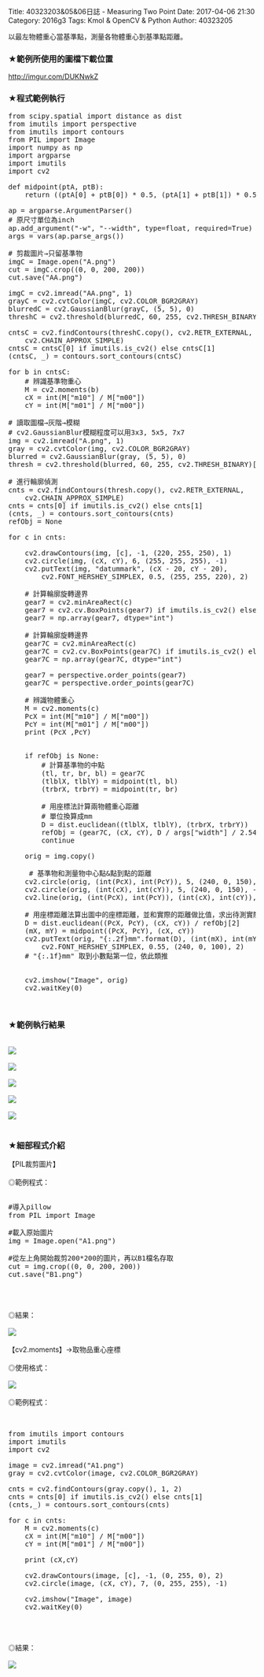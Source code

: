 Title: 40323203&05&06日誌 -  Measuring Two Point
Date: 2017-04-06 21:30
Category: 2016g3
Tags: Kmol & OpenCV & Python
Author: 40323205

以最左物體重心當基準點，測量各物體重心到基準點距離。


<!-- PELICAN_END_SUMMARY -->


<h3>★範例所使用的圖檔下載位置</h3>
<a href="http://imgur.com/DUKNwkZ"> http://imgur.com/DUKNwkZ </a>
</br>

<h3>★程式範例執行</h3>

<pre class="brush: python">
from scipy.spatial import distance as dist
from imutils import perspective
from imutils import contours
from PIL import Image
import numpy as np
import argparse
import imutils
import cv2

def midpoint(ptA, ptB):
	return ((ptA[0] + ptB[0]) * 0.5, (ptA[1] + ptB[1]) * 0.5)

ap = argparse.ArgumentParser()
# 原尺寸單位為inch
ap.add_argument("-w", "--width", type=float, required=True)
args = vars(ap.parse_args())

# 剪裁圖片→只留基準物
imgC = Image.open("A.png")
cut = imgC.crop((0, 0, 200, 200))
cut.save("AA.png")

imgC = cv2.imread("AA.png", 1)
grayC = cv2.cvtColor(imgC, cv2.COLOR_BGR2GRAY)
blurredC = cv2.GaussianBlur(grayC, (5, 5), 0)
threshC = cv2.threshold(blurredC, 60, 255, cv2.THRESH_BINARY)[1]

cntsC = cv2.findContours(threshC.copy(), cv2.RETR_EXTERNAL,
	cv2.CHAIN_APPROX_SIMPLE)
cntsC = cntsC[0] if imutils.is_cv2() else cntsC[1]
(cntsC, _) = contours.sort_contours(cntsC)

for b in cntsC:
	# 辨識基準物重心
	M = cv2.moments(b)
	cX = int(M["m10"] / M["m00"])
	cY = int(M["m01"] / M["m00"])

# 讀取圖檔→灰階→模糊
# cv2.GaussianBlur模糊程度可以用3x3, 5x5, 7x7
img = cv2.imread("A.png", 1)
gray = cv2.cvtColor(img, cv2.COLOR_BGR2GRAY)
blurred = cv2.GaussianBlur(gray, (5, 5), 0)
thresh = cv2.threshold(blurred, 60, 255, cv2.THRESH_BINARY)[1]

# 進行輪廓偵測
cnts = cv2.findContours(thresh.copy(), cv2.RETR_EXTERNAL,
	cv2.CHAIN_APPROX_SIMPLE)
cnts = cnts[0] if imutils.is_cv2() else cnts[1]
(cnts, _) = contours.sort_contours(cnts)
refObj = None

for c in cnts:

	cv2.drawContours(img, [c], -1, (220, 255, 250), 1)
	cv2.circle(img, (cX, cY), 6, (255, 255, 255), -1)
	cv2.putText(img, "datummark", (cX - 20, cY - 20),
		cv2.FONT_HERSHEY_SIMPLEX, 0.5, (255, 255, 220), 2)

	# 計算輪廓旋轉邊界
	gear7 = cv2.minAreaRect(c)
	gear7 = cv2.cv.BoxPoints(gear7) if imutils.is_cv2() else cv2.boxPoints(gear7)
	gear7 = np.array(gear7, dtype="int")

	# 計算輪廓旋轉邊界
	gear7C = cv2.minAreaRect(c)
	gear7C = cv2.cv.BoxPoints(gear7C) if imutils.is_cv2() else cv2.boxPoints(gear7C)
	gear7C = np.array(gear7C, dtype="int")
 
	gear7 = perspective.order_points(gear7)
	gear7C = perspective.order_points(gear7C)
 
	# 辨識物體重心
	M = cv2.moments(c)
	PcX = int(M["m10"] / M["m00"])
	PcY = int(M["m01"] / M["m00"])
	print (PcX ,PcY)


	if refObj is None:
		# 計算基準物的中點
		(tl, tr, br, bl) = gear7C
		(tlblX, tlblY) = midpoint(tl, bl)
		(trbrX, trbrY) = midpoint(tr, br)
 
		# 用座標法計算兩物體重心距離
		# 單位換算成mm
		D = dist.euclidean((tlblX, tlblY), (trbrX, trbrY))
		refObj = (gear7C, (cX, cY), D / args["width"] / 2.54 / 100)
		continue

	orig = img.copy()

	 # 基準物和測量物中心點&點到點的距離
	cv2.circle(orig, (int(PcX), int(PcY)), 5, (240, 0, 150), -1)
	cv2.circle(orig, (int(cX), int(cY)), 5, (240, 0, 150), -1)
	cv2.line(orig, (int(PcX), int(PcY)), (int(cX), int(cY)), (240, 0, 150), 2)
 
	# 用座標距離法算出圖中的座標距離，並和實際的距離做比值，求出待測實際距離
	D = dist.euclidean((PcX, PcY), (cX, cY)) / refObj[2]
	(mX, mY) = midpoint((PcX, PcY), (cX, cY))
	cv2.putText(orig, "{:.2f}mm".format(D), (int(mX), int(mY - 10)),
        cv2.FONT_HERSHEY_SIMPLEX, 0.55, (240, 0, 100), 2)
	# "{:.1f}mm" 取到小數點第一位，依此類推
 

	cv2.imshow("Image", orig)
	cv2.waitKey(0)
</pre>
</br>
<h3>★範例執行結果</h3>
</br>
<img src="http://i.imgur.com/kxyw1rh.png">
</br>
</br>
<img src="http://i.imgur.com/klbtZqj.png">
</br>
</br>
<img src="http://i.imgur.com/7bUpPuP.png">
</br>
</br>
<img src="http://i.imgur.com/MLNXMs1.png">
</br>
</br>
<img src="http://i.imgur.com/eOWssxf.png">
</br>
</br>

<h3>★細部程式介紹</h3>
【PIL裁剪圖片】
</br>
</br>
◎範例程式：
</br>

<pre class="brush: bash">
   
#導入pillow
from PIL import Image

#載入原始圖片
img = Image.open("A1.png")

#從左上角開始裁剪200*200的圖片，再以B1檔名存取
cut = img.crop((0, 0, 200, 200))
cut.save("B1.png")

</pre>

</br>
</br>
◎結果：
</br>
</br>
<img src="http://i.imgur.com/xRMtwvc.png">
</br>
</br>
【cv2.moments】→取物品重心座標
</br>
</br>
◎使用格式：
</br>
</br>
<img src="http://i.imgur.com/fVTe5ux.png">
</br>
</br>
◎範例程式：
</br>
</br>

<pre class="brush: python">

from imutils import contours
import imutils
import cv2

image = cv2.imread("A1.png")
gray = cv2.cvtColor(image, cv2.COLOR_BGR2GRAY)

cnts = cv2.findContours(gray.copy(), 1, 2)
cnts = cnts[0] if imutils.is_cv2() else cnts[1]
(cnts,_) = contours.sort_contours(cnts)

for c in cnts:
	M = cv2.moments(c)
	cX = int(M["m10"] / M["m00"])
	cY = int(M["m01"] / M["m00"])

	print (cX,cY)

	cv2.drawContours(image, [c], -1, (0, 255, 0), 2)
	cv2.circle(image, (cX, cY), 7, (0, 255, 255), -1)
 
	cv2.imshow("Image", image)
	cv2.waitKey(0)    

</pre>

</br>
</br>
◎結果：
</br>
</br>
<img src="http://i.imgur.com/Q6sEf2K.png">
</br>
</br>